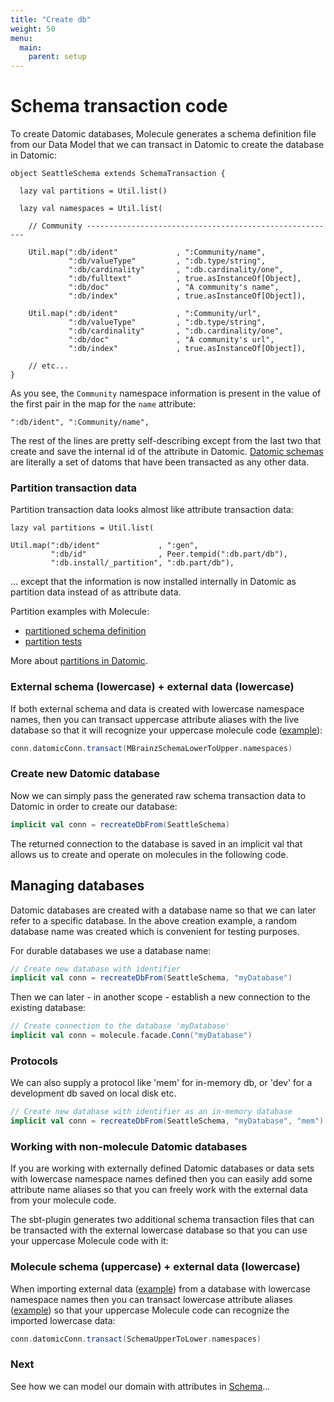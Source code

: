 ```yaml
---
title: "Create db"
weight: 50
menu:
  main:
    parent: setup
---
```


# Schema transaction code

To create Datomic databases, Molecule generates a schema definition file from our Data Model that we can transact in Datomic to create the database in Datomic:

```
object SeattleSchema extends SchemaTransaction {
  
  lazy val partitions = Util.list()

  lazy val namespaces = Util.list(
    
    // Community --------------------------------------------------------

    Util.map(":db/ident"             , ":Community/name",
             ":db/valueType"         , ":db.type/string",
             ":db/cardinality"       , ":db.cardinality/one",
             ":db/fulltext"          , true.asInstanceOf[Object],
             ":db/doc"               , "A community's name",
             ":db/index"             , true.asInstanceOf[Object]),
    
    Util.map(":db/ident"             , ":Community/url",
             ":db/valueType"         , ":db.type/string",
             ":db/cardinality"       , ":db.cardinality/one",
             ":db/doc"               , "A community's url",
             ":db/index"             , true.asInstanceOf[Object]),
             
    // etc...
}
```
As you see, the `Community` namespace information is present in the value of the first pair in the map for the `name` attribute:

```
":db/ident", ":Community/name",
```
The rest of the lines are pretty self-describing except from the last two that create and save the internal id of the attribute in Datomic. [Datomic schemas](https://docs.datomic.com/on-prem/schema.html) are literally a set of datoms that have been transacted as any other data.


### Partition transaction data

Partition transaction data looks almost like attribute transaction data:

```
lazy val partitions = Util.list(

Util.map(":db/ident"             , ":gen",
         ":db/id"                , Peer.tempid(":db.part/db"),
         ":db.install/_partition", ":db.part/db"),
```
... except that the information is now installed internally in Datomic as partition data instead of as attribute data.

Partition examples with Molecule:

- [partitioned schema definition](https://github.com/scalamolecule/molecule/blob/master/coretests/src/main/scala/molecule/coretests/schemaDef/schema/PartitionTestDefinition.scala)
- [partition tests](https://github.com/scalamolecule/molecule/blob/master/molecule-tests/src/test/scala/molecule/tests/core/schemaDef/partition.scala)

More about [partitions in Datomic](https://docs.datomic.com/on-prem/indexes.html#partitions).



### External schema (lowercase) + external data (lowercase)

If both external schema and data is created with lowercase namespace names, then you can transact uppercase attribute aliases with the live database so that it will recognize your uppercase molecule code ([example](https://github.com/scalamolecule/molecule/blob/master/examples/src/test/scala/molecule/examples/mbrainz/MBrainz.scala#L38)):

```scala
conn.datomicConn.transact(MBrainzSchemaLowerToUpper.namespaces)
```







### Create new Datomic database

Now we can simply pass the generated raw schema transaction data to Datomic in order to create our database:

```scala
implicit val conn = recreateDbFrom(SeattleSchema)
```

The returned connection to the database is saved in an implicit val that allows us to create and operate on molecules in the following code.



## Managing databases

Datomic databases are created with a database name so that we can later refer to a specific database. In the above creation example, a random database name was created which is convenient for testing purposes.

For durable databases we use a database name:

```scala
// Create new database with identifier
implicit val conn = recreateDbFrom(SeattleSchema, "myDatabase")
```
Then we can later - in another scope - establish a new connection to the existing database:

```scala
// Create connection to the database 'myDatabase' 
implicit val conn = molecule.facade.Conn("myDatabase")
```

### Protocols

We can also supply a protocol like 'mem' for in-memory db, or 'dev' for a development db saved on local disk etc.

```scala
// Create new database with identifier as an in-memory database
implicit val conn = recreateDbFrom(SeattleSchema, "myDatabase", "mem")
```


### Working with non-molecule Datomic databases

If you are working with externally defined Datomic databases or data sets with lowercase namespace names defined then you can easily add some attribute name aliases so that you can freely work with the external data from your molecule code.

The sbt-plugin generates two additional schema transaction files that can be transacted with the external lowercase database so that you can use your uppercase Molecule code with it:

### Molecule schema (uppercase) + external data (lowercase)

When importing external data ([example](https://github.com/scalamolecule/molecule/blob/master/examples/src/test/scala/molecule/examples/seattle/SeattleTests.scala#L367-L368)) from a database with lowercase namespace names then you can transact lowercase attribute aliases ([example](https://github.com/scalamolecule/molecule/blob/master/examples/src/test/scala/molecule/examples/seattle/SeattleSpec.scala#L18)) so that your uppercase Molecule code can recognize the imported lowercase data:

```scala
conn.datomicConn.transact(SchemaUpperToLower.namespaces)
```











### Next

See how we can model our domain with attributes in [Schema](/documentation/schema/)...
